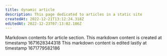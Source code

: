 ```yaml
---
title: dynamic article
description: This page dedicated to articles in a static site
createdAt: 2022-12-21T13:12:24.318Z
editedAt: 2022-12-23T07:13:02.186Z
---
```


Markdown contents for article section.
This markdown content is created at timestamp 1671628344318
This markdown content is edited lastly at timestamp 1671779582186